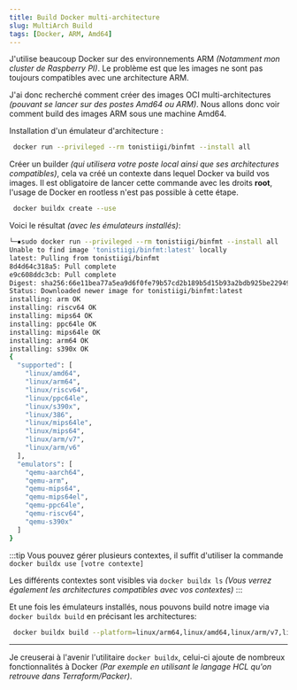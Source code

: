 ```yaml
---
title: Build Docker multi-architecture
slug: MultiArch Build
tags: [Docker, ARM, Amd64]
---
```


J'utilise beaucoup Docker sur des environnements ARM *(Notamment mon cluster de Raspberry PI)*. Le problème est que les images ne sont pas toujours compatibles avec une architecture ARM.

J'ai donc recherché comment créer des images OCI multi-architectures *(pouvant se lancer sur des postes Amd64 ou ARM)*. Nous allons donc voir comment build des images ARM sous une machine Amd64.

Installation d'un émulateur d'architecture :

```bash
 docker run --privileged --rm tonistiigi/binfmt --install all
```

Créer un builder *(qui utilisera votre poste local ainsi que ses architectures compatibles)*, cela va créé un contexte dans lequel Docker va build vos images. Il est obligatoire de lancer cette commande avec les droits **root**, l'usage de Docker en rootless n'est pas possible à cette étape.

```bash
 docker buildx create --use
```

Voici le résultat *(avec les émulateurs installés)*:

```bash
└─▪sudo docker run --privileged --rm tonistiigi/binfmt --install all 
Unable to find image 'tonistiigi/binfmt:latest' locally
latest: Pulling from tonistiigi/binfmt
8d4d64c318a5: Pull complete 
e9c608ddc3cb: Pull complete 
Digest: sha256:66e11bea77a5ea9d6f0fe79b57cd2b189b5d15b93a2bdb925be22949232e4e55
Status: Downloaded newer image for tonistiigi/binfmt:latest
installing: arm OK
installing: riscv64 OK
installing: mips64 OK
installing: ppc64le OK
installing: mips64le OK
installing: arm64 OK
installing: s390x OK
{
  "supported": [
    "linux/amd64",
    "linux/arm64",
    "linux/riscv64",
    "linux/ppc64le",
    "linux/s390x",
    "linux/386",
    "linux/mips64le",
    "linux/mips64",
    "linux/arm/v7",
    "linux/arm/v6"
  ],
  "emulators": [
    "qemu-aarch64",
    "qemu-arm",
    "qemu-mips64",
    "qemu-mips64el",
    "qemu-ppc64le",
    "qemu-riscv64",
    "qemu-s390x"
  ]
}
```

:::tip
Vous pouvez gérer plusieurs contextes, il suffit d'utiliser la commande `docker buildx use [votre contexte]`

Les différents contextes sont visibles via `docker buildx ls` *(Vous verrez également les architectures compatibles avec vos contextes)*
:::

Et une fois les émulateurs installés, nous pouvons build notre image via `docker buildx build` en précisant les architectures:

```bash
 docker buildx build --platform=linux/arm64,linux/amd64,linux/arm/v7,linux/arm/v6 -t localhost:5000/test . --push
```

---
Je creuserai à l'avenir l'utilitaire `docker buildx`, celui-ci ajoute de nombreux fonctionnalités à Docker *(Par exemple en utilisant le langage HCL qu'on retrouve dans Terraform/Packer)*.
